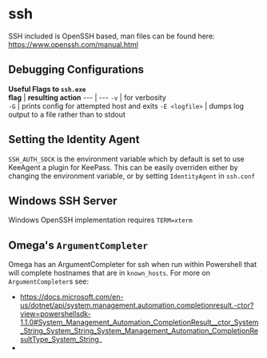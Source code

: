 # ssh

SSH included is OpenSSH based, man files can be found here: <https://www.openssh.com/manual.html>

## Debugging Configurations

**Useful Flags to `ssh.exe`**  
**flag**        | **resulting action**
---             | ---
`-v`            | for verbosity  
`-G`            | prints config for attempted host and exits
`-E <logfile>`  | dumps log output to a file rather than to stdout

## Setting the Identity Agent

`SSH_AUTH_SOCK` is the environment variable which by default is set to use KeeAgent a plugin for KeePass. This can be easily overriden either by changing the environment variable, or by setting `IdentityAgent` in `ssh.conf`

## Windows SSH Server

Windows OpenSSH implementation requires `TERM=xterm`

## Omega's `ArgumentCompleter`

Omega has an ArgumentCompleter for ssh when run within Powershell that will complete hostnames that are in `known_hosts`.
For more on `ArgumentCompleter`s see:
- https://docs.microsoft.com/en-us/dotnet/api/system.management.automation.completionresult.-ctor?view=powershellsdk-1.1.0#System_Management_Automation_CompletionResult__ctor_System_String_System_String_System_Management_Automation_CompletionResultType_System_String_
- 